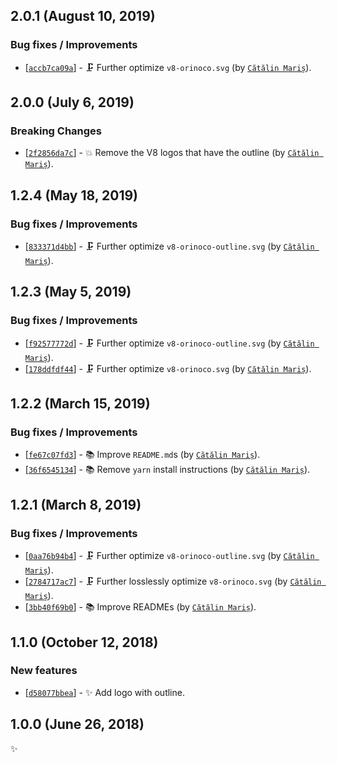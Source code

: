 ## 2.0.1 (August 10, 2019)

### Bug fixes / Improvements

* [[`accb7ca09a`](https://github.com/alrra/browser-logos/commit/accb7ca09a6d6904701950b95c9cf6b0f7770afe)] - 🗜 Further optimize `v8-orinoco.svg` (by [`Cătălin Mariș`](https://github.com/alrra)).


## 2.0.0 (July 6, 2019)

### Breaking Changes

* [[`2f2856da7c`](https://github.com/alrra/browser-logos/commit/2f2856da7c13bc971c32afd8ddc739e99b64ccab)] - 💥 Remove the V8 logos that have the outline (by [`Cătălin Mariș`](https://github.com/alrra)).


## 1.2.4 (May 18, 2019)

### Bug fixes / Improvements

* [[`833371d4bb`](https://github.com/alrra/browser-logos/commit/833371d4bb7f843f2c62ca25e67c727654ce2cff)] - 🗜️ Further optimize `v8-orinoco-outline.svg` (by [`Cătălin Mariș`](https://github.com/alrra)).


## 1.2.3 (May 5, 2019)

### Bug fixes / Improvements

* [[`f92577772d`](https://github.com/alrra/browser-logos/commit/f92577772df359546446c265d208c17e22744553)] - 🗜 Further optimize `v8-orinoco-outline.svg` (by [`Cătălin Mariș`](https://github.com/alrra)).
* [[`178ddfdf44`](https://github.com/alrra/browser-logos/commit/178ddfdf4483e465b67d35da6a7081c4d79b8c22)] - 🗜 Further optimize `v8-orinoco.svg` (by [`Cătălin Mariș`](https://github.com/alrra)).


## 1.2.2 (March 15, 2019)

### Bug fixes / Improvements

* [[`fe67c07fd3`](https://github.com/alrra/browser-logos/commit/fe67c07fd39322ac5378f63f9f9d50422d7658b7)] - 📚 Improve `README.md`s (by [`Cătălin Mariș`](https://github.com/alrra)).
* [[`36f6545134`](https://github.com/alrra/browser-logos/commit/36f65451346e2a5b4cb711b73665bafcd9ddacda)] - 📚 Remove `yarn` install instructions (by [`Cătălin Mariș`](https://github.com/alrra)).


## 1.2.1 (March 8, 2019)

### Bug fixes / Improvements

* [[`0aa76b94b4`](https://github.com/alrra/browser-logos/commit/0aa76b94b4614fdd37778999a90be59af3940079)] - 🗜️ Further optimize `v8-orinoco-outline.svg` (by [`Cătălin Mariș`](https://github.com/alrra)).
* [[`2784717ac7`](https://github.com/alrra/browser-logos/commit/2784717ac765420042b14ca32f42ebbcd22b48c1)] - 🗜️ Further losslessly optimize `v8-orinoco.svg` (by [`Cătălin Mariș`](https://github.com/alrra)).
* [[`3bb40f69b0`](https://github.com/alrra/browser-logos/commit/3bb40f69b0cce0795655e43d42f802b8f9393cc0)] - 📚 Improve READMEs (by [`Cătălin Mariș`](https://github.com/alrra)).


## 1.1.0 (October 12, 2018)

### New features

* [[`d58077bbea`](https://github.com/alrra/browser-logos/commit/d58077bbeaa3c93b52ea9d54b9506d23e67545e9)] - ✨ Add logo with outline.


## 1.0.0 (June 26, 2018)

✨
